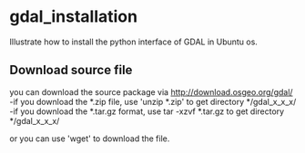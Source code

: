 # gdal_installation
Illustrate how to install the python interface of GDAL in Ubuntu os.

##  Download source file
you can download the source package via http://download.osgeo.org/gdal/  
-if you download the *.zip file, use 'unzip *.zip' to get directory */gdal_x_x_x/
-if you download the *.tar.gz format, use tar -xzvf *.tar.gz to get directory */gdal_x_x_x/  


or you can use 'wget' to download the file.
